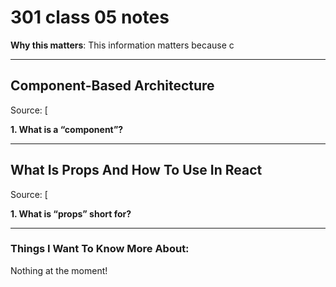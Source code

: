 # 301 class 05 notes

**Why this matters**: This information matters because c

------------------------------------

## Component-Based Architecture 

Source: [

**1. What is a “component”?**


----------------------------

## What Is Props And How To Use In React

Source: [

**1. What is “props” short for?**



------------------------------------
### Things I Want To Know More About:
Nothing at the moment!